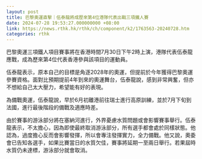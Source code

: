```yaml
---
layout: post
title: 巴黎奧運直擊｜伍泰龍將成歷來第4位港隊代表出戰三項鐵人賽
date: 2024-07-28 19:53:27.000000000 +08:00
link: https://news.rthk.hk/rthk/ch/component/k2/1763563-20240728.htm
categories: rthk
---
```


巴黎奧運三項鐵人項目賽事將在香港時間7月30日下午2時上演，港隊代表伍泰龍應戰，成為歷來第4位代表香港參與該項目的運動員。

伍泰龍表示，原本自己的目標是角逐2028年的奧運，但提前於今年獲得巴黎奧運參賽資格。面對比預期提前4年到來的奧運舞台，伍泰龍說，感到非常興奮，但亦不想給自己太大壓力，希望能有好的表現。

為備戰奧運，伍泰龍說，早於6月初離港前往瑞士進行高原訓練，並於7月下旬到法國，進行最後階段的備戰及適應時差。

由於賽事的游泳部分將在塞納河進行，外界憂慮水質問題或會影響賽事舉行。伍泰龍表示，不太擔心，因為即使最終取消游泳部分，所有選手都會處於同樣狀態。他認為，過度擔心反而會影響發揮，所以會專注發揮實力，全力備戰。他又說，奧委會已告知各選手，如果比賽當日的水質欠佳，賽事將延期一至兩日舉行。若果屆時水質仍未達標，游泳部分就會取消。
